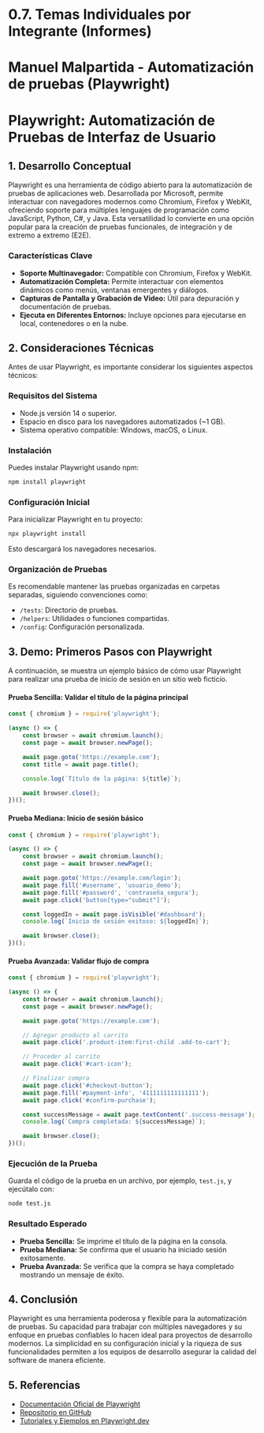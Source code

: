 # 0.7. Temas Individuales por Integrante (Informes)

# Manuel Malpartida - Automatización de pruebas (Playwright)

# Playwright: Automatización de Pruebas de Interfaz de Usuario

## 1. Desarrollo Conceptual

Playwright es una herramienta de código abierto para la automatización de pruebas de aplicaciones web. Desarrollada por Microsoft, permite interactuar con navegadores modernos como Chromium, Firefox y WebKit, ofreciendo soporte para múltiples lenguajes de programación como JavaScript, Python, C#, y Java. Esta versatilidad lo convierte en una opción popular para la creación de pruebas funcionales, de integración y de extremo a extremo (E2E).

### Características Clave
- **Soporte Multinavegador:** Compatible con Chromium, Firefox y WebKit.
- **Automatización Completa:** Permite interactuar con elementos dinámicos como menús, ventanas emergentes y diálogos.
- **Capturas de Pantalla y Grabación de Video:** Útil para depuración y documentación de pruebas.
- **Ejecuta en Diferentes Entornos:** Incluye opciones para ejecutarse en local, contenedores o en la nube.

## 2. Consideraciones Técnicas

Antes de usar Playwright, es importante considerar los siguientes aspectos técnicos:

### Requisitos del Sistema
- Node.js versión 14 o superior.
- Espacio en disco para los navegadores automatizados (~1 GB).
- Sistema operativo compatible: Windows, macOS, o Linux.

### Instalación
Puedes instalar Playwright usando npm:

```bash
npm install playwright
```

### Configuración Inicial
Para inicializar Playwright en tu proyecto:

```bash
npx playwright install
```
Esto descargará los navegadores necesarios.

### Organización de Pruebas
Es recomendable mantener las pruebas organizadas en carpetas separadas, siguiendo convenciones como:
- `/tests`: Directorio de pruebas.
- `/helpers`: Utilidades o funciones compartidas.
- `/config`: Configuración personalizada.

## 3. Demo: Primeros Pasos con Playwright

A continuación, se muestra un ejemplo básico de cómo usar Playwright para realizar una prueba de inicio de sesión en un sitio web ficticio.

#### Prueba Sencilla: Validar el título de la página principal
```javascript
const { chromium } = require('playwright');

(async () => {
    const browser = await chromium.launch();
    const page = await browser.newPage();

    await page.goto('https://example.com');
    const title = await page.title();

    console.log(`Título de la página: ${title}`);

    await browser.close();
})();
```

#### Prueba Mediana: Inicio de sesión básico
```javascript
const { chromium } = require('playwright');

(async () => {
    const browser = await chromium.launch();
    const page = await browser.newPage();

    await page.goto('https://example.com/login');
    await page.fill('#username', 'usuario_demo');
    await page.fill('#password', 'contraseña_segura');
    await page.click('button[type="submit"]');

    const loggedIn = await page.isVisible('#dashboard');
    console.log(`Inicio de sesión exitoso: ${loggedIn}`);

    await browser.close();
})();
```

#### Prueba Avanzada: Validar flujo de compra
```javascript
const { chromium } = require('playwright');

(async () => {
    const browser = await chromium.launch();
    const page = await browser.newPage();

    await page.goto('https://example.com');

    // Agregar producto al carrito
    await page.click('.product-item:first-child .add-to-cart');

    // Proceder al carrito
    await page.click('#cart-icon');

    // Finalizar compra
    await page.click('#checkout-button');
    await page.fill('#payment-info', '4111111111111111');
    await page.click('#confirm-purchase');

    const successMessage = await page.textContent('.success-message');
    console.log(`Compra completada: ${successMessage}`);

    await browser.close();
})();
```

### Ejecución de la Prueba
Guarda el código de la prueba en un archivo, por ejemplo, `test.js`, y ejecútalo con:

```bash
node test.js
```

### Resultado Esperado
- **Prueba Sencilla:** Se imprime el título de la página en la consola.
- **Prueba Mediana:** Se confirma que el usuario ha iniciado sesión exitosamente.
- **Prueba Avanzada:** Se verifica que la compra se haya completado mostrando un mensaje de éxito.

## 4. Conclusión

Playwright es una herramienta poderosa y flexible para la automatización de pruebas. Su capacidad para trabajar con múltiples navegadores y su enfoque en pruebas confiables lo hacen ideal para proyectos de desarrollo modernos. La simplicidad en su configuración inicial y la riqueza de sus funcionalidades permiten a los equipos de desarrollo asegurar la calidad del software de manera eficiente.

## 5. Referencias

- [Documentación Oficial de Playwright](https://playwright.dev/)
- [Repositorio en GitHub](https://github.com/microsoft/playwright)
- [Tutoriales y Ejemplos en Playwright.dev](https://playwright.dev/docs/intro)
